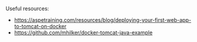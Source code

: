 Useful resources:
 - https://aspetraining.com/resources/blog/deploying-your-first-web-app-to-tomcat-on-docker
 - https://github.com/mhilker/docker-tomcat-java-example